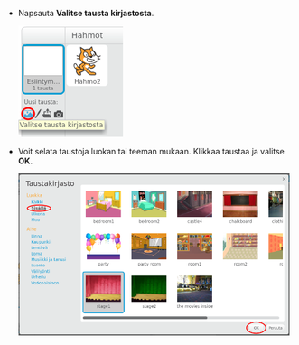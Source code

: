 + Napsauta **Valitse tausta kirjastosta**.
    
    ![kuvakaappaus](images/stage-choose.png)

+ Voit selata taustoja luokan tai teeman mukaan. Klikkaa taustaa ja valitse **OK**.
    
    ![kuvakaappaus](images/backdrop.png)
